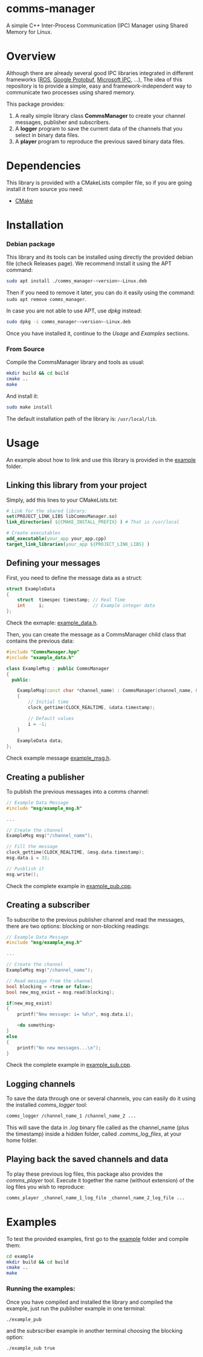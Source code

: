 # comms-manager
A simple C++ Inter-Process Communication (IPC) Manager using Shared Memory for Linux.

# Overview
Although there are already several good IPC libraries integrated in different frameworks ([ROS](https://www.ros.org/), [Google Protobuf](https://developers.google.com/protocol-buffers), [Microsoft IPC](https://github.com/microsoft/IPC), ...), The idea of this repository is to provide a simple, easy and framework-independent way to communicate two processes using shared memory.

This package provides:

1. A really simple library class **CommsManager** to create your channel messages, publisher and subscribers.
2. A **logger** program to save the current data of the channels that you select in binary data files.
3. A **player** program to reproduce the previous saved binary data files.

# Dependencies
This library is provided with a CMakeLists compiler file, so if you are going install it from source you need:
* [CMake](https://cmake.org/)

# Installation

### Debian package
This library and its tools can be installed using directly the provided debian file (check Releases page). We recommend install it using the APT command:
```bash
sudo apt install ./comms_manager-<version>-Linux.deb
```
Then if you need to remove it later, you can do it easily using the command: `sudo apt remove comms_manager`.

In case you are not able to use APT, use *dpkg* instead:
```bash
sudo dpkg -i comms_manager-<version>-Linux.deb
```

Once you have installed it, continue to the *Usage* and *Examples* sections.

### From Source
Compile the CommsManager library and tools as usual:
```bash
mkdir build && cd build
cmake ..
make
```
And install it:
```bash
sudo make install
```
The default installation path of the library is: `/usr/local/lib`.

# Usage
An example about how to link and use this library is provided in the [example](example/) folder. 

## Linking this library from your project
Simply, add this lines to your CMakeLists.txt:
```cmake
# Link for the shared library:
set(PROJECT_LINK_LIBS libCommsManager.so)
link_directories( ${CMAKE_INSTALL_PREFIX} ) # That is /usr/local

# Create executables
add_executable(your_app your_app.cpp)
target_link_libraries(your_app ${PROJECT_LINK_LIBS} )
```

## Defining your messages

First, you need to define the message data as a struct:  

```cpp
struct ExampleData
{
	struct  timespec timestamp; // Real Time
	int 	i;                  // Example integer data 
};
```

Check the exmaple: [example_data.h](example/msg/example_data.h).

Then, you can create the message as a CommsManager child class that contains the previous data: 
```cpp
#include "CommsManager.hpp"
#include "example_data.h"

class ExampleMsg : public CommsManager 
{
  public:

	ExampleMsg(const char *channel_name) : CommsManager(channel_name, &data, sizeof(ExampleData))
	{
		// Initial time
		clock_gettime(CLOCK_REALTIME, &data.timestamp);

		// Default values
		i = -1;
	}
																	
    ExampleData data;
};
```

Check example message [example_msg.h](example/msg/example_msg.h).

## Creating a publisher

To publish the previous messages into a comms channel:

```cpp
// Example Data Message
#include "msg/example_msg.h"

...

// Create the channel
ExampleMsg msg("/channel_name");

// Fill the message
clock_gettime(CLOCK_REALTIME, &msg.data.timestamp);
msg.data.i = 33;

// Pusblish it
msg.write();
```

Check the complete example in [example_pub.cpp](example/example_pub.cpp).

## Creating a subscriber

To subscribe to the previous publisher channel and read the messages, there are two options: blocking or non-blocking readings:

```cpp
// Example Data Message
#include "msg/example_msg.h"

...

// Create the channel
ExampleMsg msg("/channel_name");

// Read message from the channel
bool blocking = <true or false>;
bool new_msg_exist = msg.read(blocking);

if(new_msg_exist)
{
    printf("New message: i= %d\n", msg.data.i);

    <do something>
}
else
{
    printf("No new messages...\n");
}

```

Check the complete example in [example_sub.cpp](example/example_sub.cpp).

## Logging channels
To save the data through one or several channels, you can easily do it using the installed *comms_logger* tool:

```bash
comms_logger /channel_name_1 /channel_name_2 ...
```

This will save the data in *.log* binary file called as the channel_name (plus the timestamp) inside a hidden folder, called *.comms_log_files*, at your home folder.

## Playing back the saved channels and data
To play these previous log files, this package also provides the *comms_player* tool. Execute it together the name (without extension) of the log files you wish to reproduce:

```bash
comms_player _channel_name_1_log_file _channel_name_2_log_file ...
```

# Examples
To test the provided examples, first go to the [example](example/) folder and compile them:
```bash
cd example
mkdir build && cd build
cmake ..
make
```

### Running the examples:

Once you have compiled and installed the library and compiled the example, just run the publisher example in one terminal:

```bash
./example_pub
```

and the subrscriber example in another terminal choosing the blocking option:

```bash
./example_sub true
```